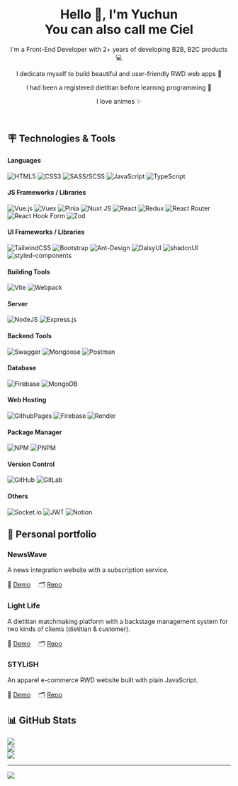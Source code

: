 <h1 align="center"> Hello 👋, I'm Yuchun </br> You can also call me Ciel
</h1>
<p align="center">I'm a Front-End Developer with 2+ years of developing B2B, B2C products 💻</p>
<p align="center">I dedicate myself to build beautiful and user-friendly RWD web apps 🎨</p>
<p align="center">I had been a registered dietitian before learning programming 🥑</p>
<p align="center">I love animes ✨</p>
<p align="center">
 <a href="https://www.linkedin.com/in/yuchun-chen-21aa58200/" target="_blank"><img alt="" src="https://img.shields.io/badge/linkedin-%230077B5.svg?style=for-the-badge&logo=linkedin" style="vertical-align:center" /></a>
 <a href="mailto:jungturn01tw@gmail.com" target="_blank"><img alt="" src="https://img.shields.io/badge/Gmail-D14836?style=for-the-badge&logo=gmail&logoColor=white" style="vertical-align:center" /></a>
</p>

## 🪧 Technologies & Tools

#### Languages
![HTML5](https://img.shields.io/badge/html5-%23E34F26.svg?style=for-the-badge&logo=html5&logoColor=white) 
![CSS3](https://img.shields.io/badge/css3-%231572B6.svg?style=for-the-badge&logo=css3&logoColor=white)
![SASS/SCSS](https://img.shields.io/badge/SASS-hotpink.svg?style=for-the-badge&logo=SASS&logoColor=white) 
![JavaScript](https://img.shields.io/badge/javascript-%23323330.svg?style=for-the-badge&logo=javascript&logoColor=%23F7DF1E) 
![TypeScript](https://img.shields.io/badge/typescript-%23007ACC.svg?style=for-the-badge&logo=typescript&logoColor=white) 

#### JS Frameworks / Libraries
![Vue.js](https://img.shields.io/badge/vue-%2335495e.svg?style=for-the-badge&logo=vuedotjs&logoColor=%234FC08D)
![Vuex](https://img.shields.io/badge/vuex-%2335495e.svg?style=for-the-badge&logo=vuedotjs&logoColor=%234FC08D)
![Pinia](https://img.shields.io/badge/Pinia-%23bfa242.svg?style=for-the-badge&logo=vuedotjs&logoColor=white)
![Nuxt JS](https://img.shields.io/badge/Nuxt-002E3B?style=for-the-badge&logo=nuxt.js&logoColor=#00DC82)
![React](https://img.shields.io/badge/react-%2320232a.svg?style=for-the-badge&logo=react&logoColor=%2361DAFB)
![Redux](https://img.shields.io/badge/redux-%23593d88.svg?style=for-the-badge&logo=redux&logoColor=white)
![React Router](https://img.shields.io/badge/React_Router-CA4245?style=for-the-badge&logo=react-router&logoColor=white)
![React Hook Form](https://img.shields.io/badge/React%20Hook%20Form-%23EC5990.svg?style=for-the-badge&logo=reacthookform&logoColor=white)
![Zod](https://img.shields.io/badge/zod-%233068b7.svg?style=for-the-badge&logo=zod&logoColor=white)

#### UI Frameworks / Libraries
![TailwindCSS](https://img.shields.io/badge/tailwindcss-%2338B2AC.svg?style=for-the-badge&logo=tailwind-css&logoColor=white)
![Bootstrap](https://img.shields.io/badge/bootstrap-%238511FA.svg?style=for-the-badge&logo=bootstrap&logoColor=white)
![Ant-Design](https://img.shields.io/badge/-AntDesign-%230170FE?style=for-the-badge&logo=ant-design&logoColor=white)
![DaisyUI](https://img.shields.io/badge/daisyui-5A0EF8?style=for-the-badge&logo=daisyui&logoColor=white)
![shadcnUI](https://img.shields.io/badge/shadcnui-000?style=for-the-badge&logo=shadcnui)
![styled-components](https://img.shields.io/badge/styledComponents-%23bf4f74?style=for-the-badge&logo=styledComponents&logoColor=white)

#### Building Tools
![Vite](https://img.shields.io/badge/vite-%23646CFF.svg?style=for-the-badge&logo=vite&logoColor=white)
![Webpack](https://img.shields.io/badge/webpack-%238DD6F9.svg?style=for-the-badge&logo=webpack&logoColor=black)

#### Server
![NodeJS](https://img.shields.io/badge/node.js-6DA55F?style=for-the-badge&logo=node.js&logoColor=white)
![Express.js](https://img.shields.io/badge/express.js-%23404d59.svg?style=for-the-badge&logo=express&logoColor=%2361DAFB)

#### Backend Tools
![Swagger](https://img.shields.io/badge/-Swagger-%23Clojure?style=for-the-badge&logo=swagger&logoColor=white)
![Mongoose](https://img.shields.io/badge/mongoose-%23880000.svg?style=for-the-badge&logo=mongoose&logoColor=white)
![Postman](https://img.shields.io/badge/Postman-FF6C37?style=for-the-badge&logo=postman&logoColor=white) 

#### Database
![Firebase](https://img.shields.io/badge/firebase-%23e03600.svg?style=for-the-badge&logo=firebase) 
![MongoDB](https://img.shields.io/badge/MongoDB-%234ea94b.svg?style=for-the-badge&logo=mongodb&logoColor=white)

#### Web Hosting
![GithubPages](https://img.shields.io/badge/github%20pages-121013?style=for-the-badge&logo=github&logoColor=white)
![Firebase](https://img.shields.io/badge/firebase-%23e03600.svg?style=for-the-badge&logo=firebase)
![Render](https://img.shields.io/badge/render-%238a05ff.svg?style=for-the-badge&logo=render) 

#### Package Manager
![NPM](https://img.shields.io/badge/NPM-%23CB3837.svg?style=for-the-badge&logo=npm&logoColor=white)
![PNPM](https://img.shields.io/badge/pnpm-%234a4a4a.svg?style=for-the-badge&logo=pnpm&logoColor=f69220)

#### Version Control
![GitHub](https://img.shields.io/badge/-GitHub-000?style=for-the-badge&logo=github)
![GitLab](https://img.shields.io/badge/GitLab-%23E34F26.svg?style=for-the-badge&logo=gitlab&logoColor=white)

#### Others
![Socket.io](https://img.shields.io/badge/Socket.io-%2325c2a0?style=for-the-badge&logo=socket.io&badgeColor=010101)
![JWT](https://img.shields.io/badge/JWT-%23d63aff?style=for-the-badge&logo=JSON%20web%20tokens)
![Notion](https://img.shields.io/badge/Notion-%23ffffff.svg?style=for-the-badge&logo=notion&logoColor=010101)
 

## 📂 Personal portfolio

### NewsWave
A news integration website with a subscription service.

🔗 [Demo](https://newswave-frontend.onrender.com/)　
🗂️ [Repo](https://github.com/NycteaChen/newswave-frontend) 

### Light Life
A dietitian matchmaking platform with a backstage management system for two kinds of clients (dietitian & customer).

🔗 [Demo](https://light-life.web.app/)　
🗂️ [Repo](https://github.com/NycteaChen/Light-Life) 

### STYLiSH
An apparel e-commerce RWD website built with plain JavaScript.

🔗 [Demo](https://nycteachen-stylish.web.app/)　
🗂️ [Repo](https://github.com/NycteaChen/STYLiSH) 


## 📊 GitHub Stats

![](https://github-readme-stats.vercel.app/api?username=NycteaChen&theme=tokyonight&hide_border=true&include_all_commits=true&count_private=true)<br/>
![](https://github-readme-streak-stats.herokuapp.com/?user=NycteaChen&theme=tokyonight&hide_border=true)<br/>
![](https://github-readme-stats.vercel.app/api/top-langs/?username=NycteaChen&theme=tokyonight&hide_border=true&include_all_commits=true&count_private=true&layout=compact)

---
[![](https://visitcount.itsvg.in/api?id=NycteaChen&icon=0&color=0)](https://visitcount.itsvg.in)

<!-- Proudly created with GPRM ( https://gprm.itsvg.in ) -->



